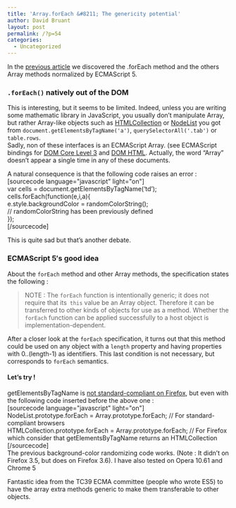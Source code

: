 ```yaml
---
title: 'Array.forEach &#8211; The genericity potential'
author: David Bruant
layout: post
permalink: /?p=54
categories:
  - Uncategorized
---
```

In the [previous article][1] we discovered the .forEach method and the others Array methods normalized by ECMAScript 5. 

### `.forEach()` natively out of the DOM

This is interesting, but it seems to be limited. Indeed, unless you are writing some mathematic library in JavaScript, you usually don&#8217;t manipulate Array, but rather Array-like objects such as [HTMLCollection][2] or [NodeList][3] you got from `document.getElementsByTagName('a')`, `querySelectorAll('.tab')` or `table.rows`.  
Sadly, non of these interfaces is an ECMAScript Array. (see ECMAScript bindings for [DOM Core Level 3][4] and [DOM HTML][5]. Actually, the word &#8220;Array&#8221; doesn&#8217;t appear a single time in any of these documents.

A natural consequence is that the following code raises an error :  
[sourcecode language="javascript" light="on"]  
var cells = document.getElementsByTagName(&#8216;td&#8217;);  
cells.forEach(function(e,i,a){  
e.style.backgroundColor = randomColorString();  
// randomColorString has been previously defined  
});  
[/sourcecode]

This is quite sad but that&#8217;s another debate.

### ECMAScript 5&#8242;s good idea

About the `forEach` method and other Array methods, the specification states the following :

> NOTE : The `forEach` function is intentionally generic; it does not require that its` this` value be an Array object. Therefore it can be transferred to other kinds of objects for use as a method. Whether the `forEach` function can be applied successfully to a host object is implementation-dependent. 

After a closer look at the `forEach` specification, it turns out that this method could be used on any object with a `length` property and having properties with 0..(length-1) as identifiers. This last condition is not necessary, but corresponds to `forEach` semantics.

#### Let&#8217;s try !

getElementsByTagName is [not standard-compliant on Firefox][6], but even with the following code inserted before the above one :  
[sourcecode language="javascript" light="on"]  
NodeList.prototype.forEach = Array.prototype.forEach; // For standard-compliant browsers  
HTMLCollection.prototype.forEach = Array.prototype.forEach; // For Firefox which consider that getElementsByTagName returns an HTMLCollection  
[/sourcecode]  
The previous background-color randomizing code works. (Note : It didn&#8217;t on Firefox 3.5, but does on Firefox 3.6). I have also tested on Opera 10.61 and Chrome 5

Fantastic idea from the TC39 ECMA committee (people who wrote ES5) to have the array extra methods generic to make them transferable to other objects.

 [1]: /2010/04/19/array-foreach-introduction/
 [2]: http://www.w3.org/TR/2003/REC-DOM-Level-2-HTML-20030109/html.html#ID-75708506
 [3]: http://www.w3.org/TR/2004/REC-DOM-Level-3-Core-20040407/core.html#ID-536297177
 [4]: http://www.w3.org/TR/2004/REC-DOM-Level-3-Core-20040407/ecma-script-binding.html
 [5]: http://www.w3.org/TR/2003/REC-DOM-Level-2-HTML-20030109/ecma-script-binding.html
 [6]: https://bugzilla.mozilla.org/show_bug.cgi?id=14869